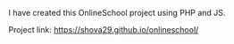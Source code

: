 I have created this OnlineSchool project using PHP and JS. 

Project link: https://shova29.github.io/onlineschool/
